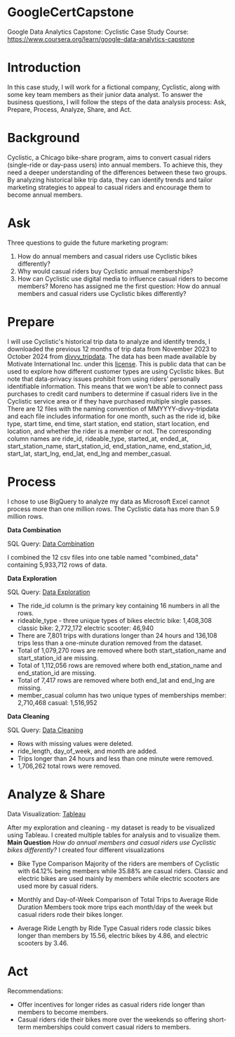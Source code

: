 # GoogleCertCapstone
Google Data Analytics Capstone: Cyclistic Case Study
Course: https://www.coursera.org/learn/google-data-analytics-capstone 
# Introduction
In this case study, I will work for a fictional company, Cyclistic, along with some key team members as their junior data analyst. To answer the business questions, I will follow the steps of the data analysis process: Ask, Prepare, Process, Analyze, Share, and Act. 
# Background
Cyclistic, a Chicago bike-share program, aims to convert casual riders (single-ride or day-pass users) into annual members. To achieve this, they need a deeper understanding of the differences between these two groups. By analyzing historical bike trip data, they can identify trends and tailor marketing strategies to appeal to casual riders and encourage them to become annual members.
# Ask
Three questions to guide the future marketing program:
1. How do annual members and casual riders use Cyclistic bikes differently?
2. Why would casual riders buy Cyclistic annual memberships?
3. How can Cyclistic use digital media to influence casual riders to become members?
Moreno has assigned me the first question: How do annual members and casual riders use Cyclistic bikes differently?
# Prepare
I will use Cyclistic's historical trip data to analyze and identify trends, I downloaded the previous 12 months of trip data from November 2023 to October 2024 from [divvy_tripdata](https://divvytripdata.s3.amazonaws.com/index.html). The data has been made available by Motivate International Inc. under this [license](https://divvybikes.com/data-license-agreement).
This is public data that can be used to explore how different customer types are using Cyclistic bikes. But note that data-privacy issues prohibit from using riders’ personally identifiable information. This means that we won’t be able to connect pass purchases to credit card numbers to determine if casual riders live in the Cyclistic service area or if they have purchased multiple single passes.
There are 12 files with the naming convention of MMYYYY-divvy-tripdata and each file includes information for one month, such as the ride id, bike type, start time, end time, start station, end station, start location, end location, and whether the rider is a member or not. The corresponding column names are ride_id, rideable_type, started_at, ended_at, start_station_name, start_station_id, end_station_name, end_station_id, start_lat, start_lng, end_lat, end_lng and member_casual.
# Process
I chose to use BigQuery to analyze my data as Microsoft Excel cannot process more than one million rows. The Cyclistic data has more than 5.9 million rows. 

**Data Combination**

SQL Query: [Data Combination](https://github.com/maryjanex/GoogleCertCapstone/blob/main/Data%20Combination)

I combined the 12 csv files into one table named "combined_data" containing 5,933,712 rows of data.

**Data Exploration**

SQL Query: [Data Exploration](https://github.com/maryjanex/GoogleCertCapstone/blob/main/Data%20Exploration)
  - The ride_id column is the primary key containing 16 numbers in all the rows.
  - rideable_type - three unique types of bikes
      electric bike: 1,408,308
      classic bike: 2,772,172
      electric scooter: 46,940
  - There are 7,801 trips with durations longer than 24 hours and 136,108 trips less than a one-minute duration removed from the dataset.
  - Total of 1,079,270 rows are removed where both start_station_name and start_station_id are missing.
  - Total of 1,112,056 rows are removed where both end_station_name and end_station_id are missing.
  - Total of 7,417 rows are removed where both end_lat and end_lng are missing.
  - member_casual column has two unique types of memberships
      member: 2,710,468
      casual: 1,516,952

**Data Cleaning**

SQL Query: [Data Cleaning](https://github.com/maryjanex/GoogleCertCapstone/blob/main/Data%20Cleaning)
- Rows with missing values were deleted.
- ride_length, day_of_week, and month are added.
- Trips longer than 24 hours and less than one minute were removed.
- 1,706,262 total rows were removed.
  
# Analyze & Share
Data Visualization: [Tableau](https://public.tableau.com/app/profile/mary.jane.nguyen4796/viz/GoogleDataAnalyticsCapstone_17325976399410/AvgRideLengthRideType)

After my exploration and cleaning - my dataset is ready to be visualized using Tableau. I created multiple tables for analysis and to visualize them.
**Main Question** _How do annual members and casual riders use Cyclistic bikes differently?_
I created four different visualizations
- Bike Type Comparison
Majority of the riders are members of Cyclistic with 64.12% being members while 35.88% are casual riders. Classic and electric bikes are used mainly by members while electric scooters are used more by casual riders.

- Monthly and Day-of-Week Comparison of Total Trips to Average Ride Duration
Members took more trips each month/day of the week but casual riders rode their bikes longer.

- Average Ride Length by Ride Type
Casual riders rode classic bikes longer than members by 15.56, electric bikes by 4.86, and electric scooters by 3.46.

# Act
Recommendations:
- Offer incentives for longer rides as casual riders ride longer than members to become members.
- Casual riders ride their bikes more over the weekends so offering short-term memberships could convert casual riders to members.
